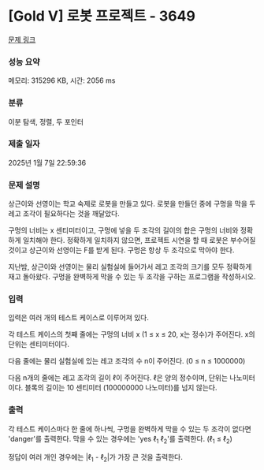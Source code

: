 # [Gold V] 로봇 프로젝트 - 3649 

[문제 링크](https://www.acmicpc.net/problem/3649) 

### 성능 요약

메모리: 315296 KB, 시간: 2056 ms

### 분류

이분 탐색, 정렬, 두 포인터

### 제출 일자

2025년 1월 7일 22:59:36

### 문제 설명

<p>상근이와 선영이는 학교 숙제로 로봇을 만들고 있다. 로봇을 만들던 중에 구멍을 막을 두 레고 조각이 필요하다는 것을 깨달았다.</p>

<p>구멍의 너비는 x 센티미터이고, 구멍에 넣을 두 조각의 길이의 합은 구멍의 너비와 정확하게 일치해야 한다. 정확하게 일치하지 않으면, 프로젝트 시연을 할 때 로봇은 부수어질 것이고 상근이와 선영이는 F를 받게 된다. 구멍은 항상 두 조각으로 막아야 한다.</p>

<p>지난밤, 상근이와 선영이는 물리 실험실에 들어가서 레고 조각의 크기를 모두 정확하게 재고 돌아왔다. 구멍을 완벽하게 막을 수 있는 두 조각을 구하는 프로그램을 작성하시오.</p>

### 입력 

 <p>입력은 여러 개의 테스트 케이스로 이루어져 있다.</p>

<p>각 테스트 케이스의 첫째 줄에는 구멍의 너비 x (1 ≤ x ≤ 20, x는 정수)가 주어진다. x의 단위는 센티미터이다.</p>

<p>다음 줄에는 물리 실험실에 있는 레고 조각의 수 n이 주어진다. (0 ≤ n ≤ 1000000)</p>

<p>다음 n개의 줄에는 레고 조각의 길이 ℓ이 주어진다. ℓ은 양의 정수이며, 단위는 나노미터이다. 블록의 길이는 10 센티미터 (100000000 나노미터)를 넘지 않는다.</p>

### 출력 

 <p>각 테스트 케이스마다 한 줄에 하나씩, 구멍을 완벽하게 막을 수 있는 두 조각이 없다면 'danger'를 출력한다. 막을 수 있는 경우에는 'yes ℓ<sub>1</sub> ℓ<sub>2</sub>'를 출력한다. (ℓ<sub>1</sub> ≤ ℓ<sub>2</sub>)</p>

<p>정답이 여러 개인 경우에는 |ℓ<sub>1</sub> - ℓ<sub>2</sub>|가 가장 큰 것을 출력한다.</p>

